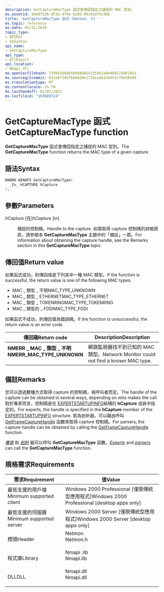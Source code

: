 ```yaml
---
description: GetCaptureMacType 函式會傳回指定之捕捉的 MAC 型別。
ms.assetid: de0dfb36-df3a-4f6e-b266-09c81dfdc88b
title: 'GetCaptureMacType 函式 (Netmon. h) '
ms.topic: reference
ms.date: 05/31/2018
topic_type:
- APIRef
- kbSyntax
api_name:
- GetCaptureMacType
api_type:
- DllExport
api_location:
- Nmapi.dll
ms.openlocfilehash: 73569109db5b958e854135461a0e480178d0105a
ms.sourcegitcommit: 831e8f3db78ab820e1710cede244553c70e50500
ms.translationtype: MT
ms.contentlocale: zh-TW
ms.lasthandoff: 01/07/2021
ms.locfileid: "103689724"
---
```

# <a name="getcapturemactype-function"></a><span data-ttu-id="7aaa5-103">GetCaptureMacType 函式</span><span class="sxs-lookup"><span data-stu-id="7aaa5-103">GetCaptureMacType function</span></span>

<span data-ttu-id="7aaa5-104">**GetCaptureMacType** 函式會傳回指定之捕捉的 MAC 型別。</span><span class="sxs-lookup"><span data-stu-id="7aaa5-104">The **GetCaptureMacType** function returns the MAC type of a given capture.</span></span>

## <a name="syntax"></a><span data-ttu-id="7aaa5-105">語法</span><span class="sxs-lookup"><span data-stu-id="7aaa5-105">Syntax</span></span>


```C++
DWORD WINAPI GetCaptureMacType(
  _In_ HCAPTURE hCapture
);
```



## <a name="parameters"></a><span data-ttu-id="7aaa5-106">參數</span><span class="sxs-lookup"><span data-stu-id="7aaa5-106">Parameters</span></span>

<dl> <dt>

<span data-ttu-id="7aaa5-107">*hCapture* \[在\]</span><span class="sxs-lookup"><span data-stu-id="7aaa5-107">*hCapture* \[in\]</span></span>
</dt> <dd>

<span data-ttu-id="7aaa5-108">捕捉的控制碼。</span><span class="sxs-lookup"><span data-stu-id="7aaa5-108">Handle to the capture.</span></span> <span data-ttu-id="7aaa5-109">如需取得 capture 控制碼的詳細資訊，請參閱本 **GetCaptureMacType** 主題中的「備註」一節。</span><span class="sxs-lookup"><span data-stu-id="7aaa5-109">For information about obtaining the capture handle, see the Remarks section in this **GetCaptureMacType** topic.</span></span>

</dd> </dl>

## <a name="return-value"></a><span data-ttu-id="7aaa5-110">傳回值</span><span class="sxs-lookup"><span data-stu-id="7aaa5-110">Return value</span></span>

<span data-ttu-id="7aaa5-111">如果函式成功，則傳回值是下列其中一種 MAC 類型。</span><span class="sxs-lookup"><span data-stu-id="7aaa5-111">If the function is successful, the return value is one of the following MAC types.</span></span>

-   <span data-ttu-id="7aaa5-112">MAC \_ 類型 \_ 不明</span><span class="sxs-lookup"><span data-stu-id="7aaa5-112">MAC\_TYPE\_UNKNOWN</span></span>
-   <span data-ttu-id="7aaa5-113">MAC \_ 類型 \_ ETHERNET</span><span class="sxs-lookup"><span data-stu-id="7aaa5-113">MAC\_TYPE\_ETHERNET</span></span>
-   <span data-ttu-id="7aaa5-114">MAC \_ 類型 \_ TOKENRING</span><span class="sxs-lookup"><span data-stu-id="7aaa5-114">MAC\_TYPE\_TOKENRING</span></span>
-   <span data-ttu-id="7aaa5-115">MAC \_ 類型的 \_ FDDI</span><span class="sxs-lookup"><span data-stu-id="7aaa5-115">MAC\_TYPE\_FDDI</span></span>

<span data-ttu-id="7aaa5-116">如果函式不成功，則傳回值為錯誤碼。</span><span class="sxs-lookup"><span data-stu-id="7aaa5-116">If the function is unsuccessful, the return value is an error code.</span></span>



| <span data-ttu-id="7aaa5-117">傳回碼</span><span class="sxs-lookup"><span data-stu-id="7aaa5-117">Return code</span></span>                                                                                              | <span data-ttu-id="7aaa5-118">Description</span><span class="sxs-lookup"><span data-stu-id="7aaa5-118">Description</span></span>                                                 |
|----------------------------------------------------------------------------------------------------------|-------------------------------------------------------------|
| <dl> <span data-ttu-id="7aaa5-119"><dt>**NMERR \_ MAC \_ 類型 \_ 不明**</dt></span><span class="sxs-lookup"><span data-stu-id="7aaa5-119"><dt>**NMERR\_MAC\_TYPE\_UNKNOWN**</dt></span></span> </dl> | <span data-ttu-id="7aaa5-120">網路監視器找不到已知的 MAC 類型。</span><span class="sxs-lookup"><span data-stu-id="7aaa5-120">Network Monitor could not find a known MAC type.</span></span><br/> |



 

## <a name="remarks"></a><span data-ttu-id="7aaa5-121">備註</span><span class="sxs-lookup"><span data-stu-id="7aaa5-121">Remarks</span></span>

<span data-ttu-id="7aaa5-122">您可以透過數種方式取得 capture 的控制碼，視呼叫者而定。</span><span class="sxs-lookup"><span data-stu-id="7aaa5-122">The handle of the capture can be obtained in several ways, depending on who makes the call.</span></span> <span data-ttu-id="7aaa5-123">對於專家而言，控制碼是在 [EXPERTSTARTUPINFO](expertstartupinfo.md)結構的 **hCapture** 成員中指定的。</span><span class="sxs-lookup"><span data-stu-id="7aaa5-123">For experts, the handle is specified in the **hCapture** member of the [EXPERTSTARTUPINFO](expertstartupinfo.md) structure.</span></span> <span data-ttu-id="7aaa5-124">若為剖析器，可以藉由呼叫 [GetFrameCaptureHandle](getframecapturehandle.md) 函數來取得 capture 控制碼。</span><span class="sxs-lookup"><span data-stu-id="7aaa5-124">For parsers, the capture handle can be obtained by calling the [GetFrameCaptureHandle](getframecapturehandle.md) function.</span></span>

<span data-ttu-id="7aaa5-125">[*專家*](e.md) 和 [*剖析*](p.md) 器可以呼叫 **GetCaptureMacType** 函數。</span><span class="sxs-lookup"><span data-stu-id="7aaa5-125">[*Experts*](e.md) and [*parsers*](p.md) can call the **GetCaptureMacType** function.</span></span>

## <a name="requirements"></a><span data-ttu-id="7aaa5-126">規格需求</span><span class="sxs-lookup"><span data-stu-id="7aaa5-126">Requirements</span></span>



| <span data-ttu-id="7aaa5-127">需求</span><span class="sxs-lookup"><span data-stu-id="7aaa5-127">Requirement</span></span> | <span data-ttu-id="7aaa5-128">值</span><span class="sxs-lookup"><span data-stu-id="7aaa5-128">Value</span></span> |
|-------------------------------------|--------------------------------------------------------------------------------------|
| <span data-ttu-id="7aaa5-129">最低支援的用戶端</span><span class="sxs-lookup"><span data-stu-id="7aaa5-129">Minimum supported client</span></span><br/> | <span data-ttu-id="7aaa5-130">Windows 2000 Professional \[僅限傳統型應用程式\]</span><span class="sxs-lookup"><span data-stu-id="7aaa5-130">Windows 2000 Professional \[desktop apps only\]</span></span><br/>                           |
| <span data-ttu-id="7aaa5-131">最低支援的伺服器</span><span class="sxs-lookup"><span data-stu-id="7aaa5-131">Minimum supported server</span></span><br/> | <span data-ttu-id="7aaa5-132">Windows 2000 Server \[僅限傳統型應用程式\]</span><span class="sxs-lookup"><span data-stu-id="7aaa5-132">Windows 2000 Server \[desktop apps only\]</span></span><br/>                                 |
| <span data-ttu-id="7aaa5-133">標頭</span><span class="sxs-lookup"><span data-stu-id="7aaa5-133">Header</span></span><br/>                   | <dl> <span data-ttu-id="7aaa5-134"><dt>Netmon</dt></span><span class="sxs-lookup"><span data-stu-id="7aaa5-134"><dt>Netmon.h</dt></span></span> </dl>  |
| <span data-ttu-id="7aaa5-135">程式庫</span><span class="sxs-lookup"><span data-stu-id="7aaa5-135">Library</span></span><br/>                  | <dl> <span data-ttu-id="7aaa5-136"><dt>Nmapi .lib</dt></span><span class="sxs-lookup"><span data-stu-id="7aaa5-136"><dt>Nmapi.lib</dt></span></span> </dl> |
| <span data-ttu-id="7aaa5-137">DLL</span><span class="sxs-lookup"><span data-stu-id="7aaa5-137">DLL</span></span><br/>                      | <dl> <span data-ttu-id="7aaa5-138"><dt>Nmapi.dll</dt></span><span class="sxs-lookup"><span data-stu-id="7aaa5-138"><dt>Nmapi.dll</dt></span></span> </dl> |



 

 




